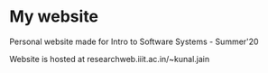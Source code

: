 # My website
Personal website made for Intro to Software Systems - Summer'20

Website is hosted at researchweb.iiit.ac.in/~kunal.jain
